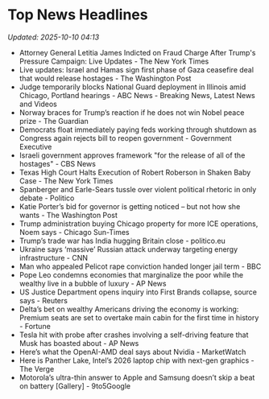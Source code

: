 # Top News Headlines

_Updated: 2025-10-10 04:13_

- Attorney General Letitia James Indicted on Fraud Charge After Trump's Pressure Campaign: Live Updates - The New York Times
- Live updates: Israel and Hamas sign first phase of Gaza ceasefire deal that would release hostages - The Washington Post
- Judge temporarily blocks National Guard deployment in Illinois amid Chicago, Portland hearings - ABC News - Breaking News, Latest News and Videos
- Norway braces for Trump’s reaction if he does not win Nobel peace prize - The Guardian
- Democrats float immediately paying feds working through shutdown as Congress again rejects bill to reopen government - Government Executive
- Israeli government approves framework "for the release of all of the hostages" - CBS News
- Texas High Court Halts Execution of Robert Roberson in Shaken Baby Case - The New York Times
- Spanberger and Earle-Sears tussle over violent political rhetoric in only debate - Politico
- Katie Porter’s bid for governor is getting noticed – but not how she wants - The Washington Post
- Trump administration buying Chicago property for more ICE operations, Noem says - Chicago Sun-Times
- Trump’s trade war has India hugging Britain close - politico.eu
- Ukraine says ‘massive’ Russian attack underway targeting energy infrastructure - CNN
- Man who appealed Pelicot rape conviction handed longer jail term - BBC
- Pope Leo condemns economies that marginalize the poor while the wealthy live in a bubble of luxury - AP News
- US Justice Department opens inquiry into First Brands collapse, source says - Reuters
- Delta’s bet on wealthy Americans driving the economy is working: Premium seats are set to overtake main cabin for the first time in history - Fortune
- Tesla hit with probe after crashes involving a self-driving feature that Musk has boasted about - AP News
- Here’s what the OpenAI-AMD deal says about Nvidia - MarketWatch
- Here is Panther Lake, Intel’s 2026 laptop chip with next-gen graphics - The Verge
- Motorola’s ultra-thin answer to Apple and Samsung doesn’t skip a beat on battery [Gallery] - 9to5Google